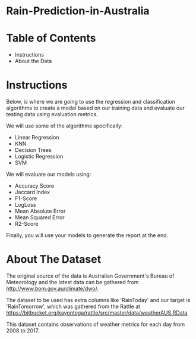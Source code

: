 # Rain-Prediction-in-Australia
# Table of Contents
- Instructions
- About the Data

# Instructions
Below, is where we are going to use the regression and classification algorithms to create a model based on our training data and evaluate our testing data using evaluation metrics.

 We will use some of the algorithms specifically:
- Linear Regression
- KNN
- Decision Trees
- Logistic Regression
- SVM
  
We will evaluate our models using:
- Accuracy Score
- Jaccard Index
- F1-Score
- LogLoss
- Mean Absolute Error
- Mean Squared Error
- R2-Score
  
Finally, you will use your models to generate the report at the end.
# About The Dataset
The original source of the data is Australian Government's Bureau of Meteorology and the latest data can be gathered from http://www.bom.gov.au/climate/dwo/.

The dataset to be used has extra columns like 'RainToday' and our target is 'RainTomorrow', which was gathered from the Rattle at https://bitbucket.org/kayontoga/rattle/src/master/data/weatherAUS.RData

This dataset contains observations of weather metrics for each day from 2008 to 2017.
